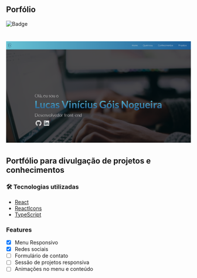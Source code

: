 ## Porfólio
![Badge](https://img.shields.io/badge/Lucas%20Vinícius-Porfólio-blue)

<h1 align="center">
  <img alt="Porfólio" title="Lucas Vinícius" src="src/assets/placeholder.png" />
</h1>

## Portfólio para divulgação de projetos e conhecimentos

### 🛠 Tecnologias utilizadas
- [React](https://pt-br.reactjs.org/)
- [ReactIcons](http://react-icons.github.io/react-icons/)
- [TypeScript](https://www.typescriptlang.org/)

### Features
- [x] Menu Responsivo
- [x] Redes sociais
- [ ] Formulário de contato
- [ ] Sessão de projetos responsiva
- [ ] Animações no menu e conteúdo